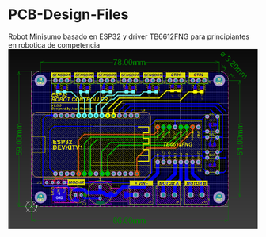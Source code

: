 # PCB-Design-Files
Robot Minisumo basado en ESP32 y driver TB6612FNG para principiantes en robotica de competencia
![alt text](image.png)